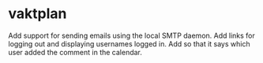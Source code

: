 # vaktplan

Add support for sending emails using the local SMTP daemon.
Add links for logging out and displaying usernames logged in.
Add so that it says which user added the comment in the calendar.
